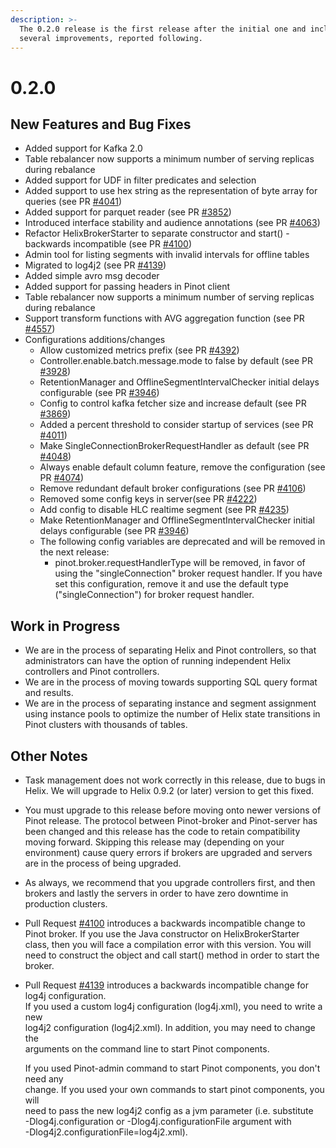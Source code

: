 ```yaml
---
description: >-
  The 0.2.0 release is the first release after the initial one and includes
  several improvements, reported following.
---
```


# 0.2.0

## New Features and Bug Fixes

* Added support for Kafka 2.0
* Table rebalancer now supports a minimum number of serving replicas during rebalance
* Added support for UDF in filter predicates and selection
* Added support to use hex string as the representation of byte array for queries (see PR [#4041](https://github.com/apache/pinot/pull/4041))
* Added support for parquet reader (see PR [#3852](https://github.com/apache/pinot/pull/3852))
* Introduced interface stability and audience annotations (see PR [#4063](https://github.com/apache/pinot/pull/4063))
* Refactor HelixBrokerStarter to separate constructor and start() - backwards incompatible (see PR [#4100](https://github.com/apache/pinot/pull/4100))
* Admin tool for listing segments with invalid intervals for offline tables
* Migrated to log4j2 (see PR [#4139](https://github.com/apache/pinot/pull/4139))
* Added simple avro msg decoder
* Added support for passing headers in Pinot client
* Table rebalancer now supports a minimum number of serving replicas during rebalance
* Support transform functions with AVG aggregation function (see PR [#4557](https://github.com/apache/pinot/pull/4557))
* Configurations additions/changes
  * Allow customized metrics prefix (see PR [#4392](https://github.com/apache/pinot/pull/4392))
  * Controller.enable.batch.message.mode to false by default (see PR [#3928](https://github.com/apache/pinot/pull/3928))
  * RetentionManager and OfflineSegmentIntervalChecker initial delays configurable (see PR [#3946](https://github.com/apache/pinot/pull/3946))
  * Config to control kafka fetcher size and increase default (see PR [#3869](https://github.com/apache/pinot/pull/3869))
  * Added a percent threshold to consider startup of services (see PR [#4011](https://github.com/apache/pinot/pull/4011))
  * Make SingleConnectionBrokerRequestHandler as default (see PR [#4048](https://github.com/apache/pinot/pull/4048))
  * Always enable default column feature, remove the configuration (see PR [#4074](https://github.com/apache/pinot/pull/4074))
  * Remove redundant default broker configurations (see PR [#4106](https://github.com/apache/pinot/pull/4106))
  * Removed some config keys in server(see PR [#4222](https://github.com/apache/pinot/pull/4222))
  * Add config to disable HLC realtime segment (see PR [#4235](https://github.com/apache/pinot/pull/4235))
  * Make RetentionManager and OfflineSegmentIntervalChecker initial delays configurable (see PR [#3946](https://github.com/apache/pinot/pull/3946))
  * The following config variables are deprecated and will be removed in the next release:
    * pinot.broker.requestHandlerType will be removed, in favor of using the "singleConnection" broker request handler. If you have set this configuration, remove it and use the default type ("singleConnection") for broker request handler.

## Work in Progress

* We are in the process of separating Helix and Pinot controllers, so that administrators can have the option of running independent Helix controllers and Pinot controllers.
* We are in the process of moving towards supporting SQL query format and results.
* We are in the process of separating instance and segment assignment using instance pools to optimize the number of Helix state transitions in Pinot clusters with thousands of tables.

## Other Notes

* Task management does not work correctly in this release, due to bugs in Helix. We will upgrade to Helix 0.9.2 (or later) version to get this fixed.
* You must upgrade to this release before moving onto newer versions of Pinot release. The protocol between Pinot-broker and Pinot-server has been changed and this release has the code to retain compatibility moving forward. Skipping this release may (depending on your environment) cause query errors if brokers are upgraded and servers are in the process of being upgraded.
* As always, we recommend that you upgrade controllers first, and then brokers and lastly the servers in order to have zero downtime in production clusters.
* Pull Request [#4100](https://github.com/apache/pinot/pull/4100) introduces a backwards incompatible change to Pinot broker. If you use the Java constructor on HelixBrokerStarter class, then you will face a compilation error with this version. You will need to construct the object and call start() method in order to start the broker.
*   Pull Request [#4139](https://github.com/apache/pinot/pull/4139) introduces a backwards incompatible change for log4j configuration.\
    If you used a custom log4j configuration (log4j.xml), you need to write a new\
    log4j2 configuration (log4j2.xml). In addition, you may need to change the\
    arguments on the command line to start Pinot components.

    If you used Pinot-admin command to start Pinot components, you don't need any\
    change. If you used your own commands to start pinot components, you will\
    need to pass the new log4j2 config as a jvm parameter (i.e. substitute\
    \-Dlog4j.configuration or -Dlog4j.configurationFile argument with\
    \-Dlog4j2.configurationFile=log4j2.xml).
